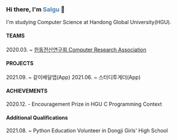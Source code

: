 <!--
**AnJW-HGU/AnJW-HGU** is a ✨ _special_ ✨ repository because its `README.md` (this file) appears on your GitHub profile.

Here are some ideas to get you started:

- 🔭 I’m currently working on ...
- 🌱 I’m currently learning ...
- 👯 I’m looking to collaborate on ...
- 🤔 I’m looking for help with ...
- 💬 Ask me about ...
- 📫 How to reach me: ...
- 😄 Pronouns: ...
- ⚡ Fun fact: ...
-->
### Hi there, I'm <span style="color:steelblue">Salgu</span> 👋

I'm studying Computer Science at Handong Global University(HGU).
 
<!-- ![Salgu's GitHub stats](https://github-readme-stats.vercel.app/api?username=AnJW-HGU&show_icons=true&theme=city_lights) -->
#### TEAMS
2020.03. ~ [한동전산연구회 Computer Research Association](https://cra16.github.io/)

#### PROJECTS
2021.09. ~ 같이배달앱(App)
2021.06. ~ 스터디투게더(App)
<!-- 2020.06. ~  -->

#### ACHIEVEMENTS
2020.12. - Encouragement Prize in HGU C Programming Context

#### Additional Qualifications
2021.08. ~ Python Education Volunteer in Dongji Girls' High School
